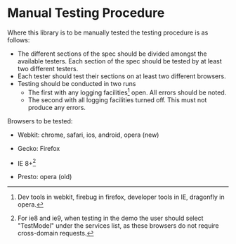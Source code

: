 Manual Testing Procedure
=========================

Where this library is to be manually tested the testing procedure is
as follows:
* The different sections of the spec should be divided amongst the
  available testers. Each section of the spec should be tested by at
  least two different testers.
* Each tester should test their sections on at least two different
  browsers.
* Testing should be conducted in two runs
  - The first with any logging facilities[^1] open. All errors should be
    noted.
  - The second with all logging facilities turned off. This must not
    produce any errors.

Browsers to be tested:
* Webkit: chrome, safari, ios, android, opera (new)
* Gecko: Firefox
* IE 8+[^2]
* Presto: opera (old)

  [^1]: Dev tools in webkit, firebug in firefox, developer tools in
        IE, dragonfly in opera.
  [^2]: For ie8 and ie9, when testing in the demo the user should
        select "TestModel" under the services list, as these browsers do not
        require cross-domain requests.
